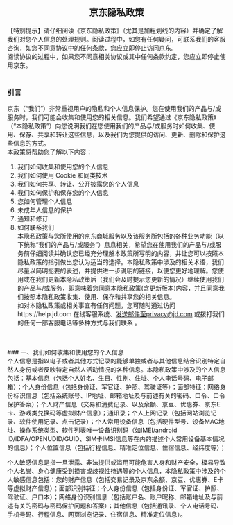 ## <div align=center>京东隐私政策</div>
【特别提示】请仔细阅读《京东隐私政策》（尤其是加粗划线的内容）并确定了解我们对您个人信息的处理规则。阅读过程中，如您有任何疑问，可联系我们的客服咨询，如您不同意协议中的任何条款，您应立即停止访问京东。<br/>
阅读协议的过程中，如果您不同意相关协议或其中任何条款约定，您应立即停止使用京东。
<br/>
<br/>
### 引言<br/>
京东（“我们”）非常重视用户的隐私和个人信息保护。您在使用我们的产品与/或服务时，我们可能会收集和使用您的相关信息。我们希望通过《京东隐私政策》（“本隐私政策”）向您说明我们在您使用我们的产品与/或服务时如何收集、使用、保存、共享和转让这些信息，以及我们为您提供的访问、更新、删除和保护这些信息的方式。<br/>
本政策将帮助您了解以下内容：<br/>
  1. 我们如何收集和使用您的个人信息<br/>
  2. 我们如何使用 Cookie 和同类技术<br/>
  3. 我们如何共享、转让、公开披露您的个人信息<br/>
  4. 我们如何保护和保存您的个人信息<br/>
  5. 您如何管理个人信息<br/>
  6. 未成年人信息的保护<br/>
  7. 通知和修订<br/>
  8. 如何联系我们<br/>
本隐私政策与您所使用的京东商城服务以及该服务所包括的各种业务功能（以下统称“我们的产品与/或服务”）息息相关，希望您在使用我们的产品与/或服务前仔细阅读并确认您已经充分理解本政策所写明的内容，并让您可以按照本隐私政策的指引做出您认为适当的选择。本隐私政策中涉及的相关术语，我们尽量以简明扼要的表述，并提供进一步说明的链接，以便您更好地理解。您使用或在我们更新本隐私政策后（我们会及时提示您更新的情况）继续使用我们的产品与/或服务，即意味着您同意本隐私政策(含更新版本)内容，并且同意我们按照本隐私政策收集、使用、保存和共享您的相关信息。<br/>
如对本隐私政策或相关事宜有任何问题，您可随时通过访问https://help.jd.com 在线客服系统、发送邮件至privacy@jd.com 或拨打我们的任何一部客服电话等多种方式与我们联系 。
<br/>
<br/>
### 一、我们如何收集和使用您的个人信息
<br/>
个人信息是指以电子或者其他方式记录的能够单独或者与其他信息结合识别特定自然人身份或者反映特定自然人活动情况的各种信息。本隐私政策中涉及的个人信息包括：基本信息（包括个人姓名、生日、性别、住址、个人电话号码、电子邮箱）；个人身份信息（包括身份证、军官证、护照、驾驶证等）；面部特征；网络身份标识信息（包括系统账号、IP地址、邮箱地址及与前述有关的密码、口令、口令保护答案）；个人财产信息（交易和消费记录、以及余额、京豆、优惠券、京东E卡、游戏类兑换码等虚拟财产信息）；通讯录；个人上网记录（包括网站浏览记录、软件使用记录、点击记录）；个人常用设备信息（包括硬件型号、设备MAC地址、操作系统类型、软件列表唯一设备识别码（如IMEI/android ID/IDFA/OPENUDID/GUID、SIM卡IMSI信息等在内的描述个人常用设备基本情况的信息）；个人位置信息（包括行程信息、精准定位信息、住宿信息、经纬度等）；

个人敏感信息是指一旦泄露、非法提供或滥用可能危害人身和财产安全，极易导致个人名誉、身心健康受到损害或歧视性待遇等的个人信息，本隐私政策中涉及的个人敏感信息包括：您的财产信息（包括交易记录及京东余额、京豆、优惠券、E卡等虚拟财产信息）；面部识别特征；个人身份信息（包括身份证、军官证、护照、驾驶证、户口本）；网络身份识别信息（包括账户名、账户昵称、邮箱地址及与前述有关的密码与密码保护问题和答案）；其他信息（包括通讯录、个人电话号码、手机号码、行程信息、网页浏览记录、住宿信息、精准定位信息）。
